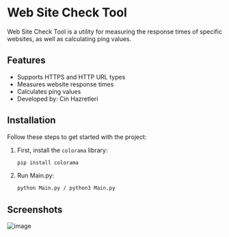# Web Site Check Tool

Web Site Check Tool is a utility for measuring the response times of specific websites, as well as calculating ping values.

## Features

- Supports HTTPS and HTTP URL types
- Measures website response times
- Calculates ping values
- Developed by: Cin Hazretleri

## Installation

Follow these steps to get started with the project:

1. First, install the `colorama` library:

   ```sh
   pip install colorama

2. Run Main.py:

   ```sh
   python Main.py / python3 Main.py

## Screenshots


![image](https://github.com/Cin-Hazretleri/Web-Site-Check/assets/142589729/5bc7d8dd-83be-4c8d-8984-b880726947a3)
